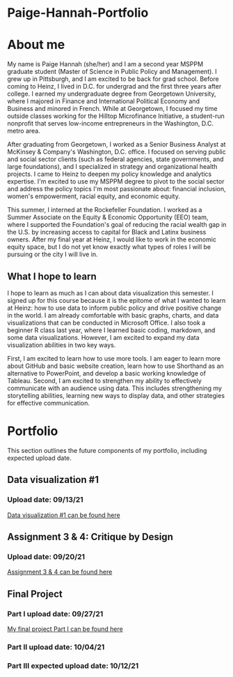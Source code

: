 # Paige-Hannah-Portfolio

# About me
My name is Paige Hannah (she/her) and I am a second year MSPPM graduate student (Master of Science in Public Policy and Management). I grew up in Pittsburgh, and I am excited to be back for grad school. Before coming to Heinz, I lived in D.C. for undergrad and the first three years after college. I earned my undergraduate degree from Georgetown University, where I majored in Finance and International Political Economy and Business and minored in French. While at Georgetown, I focused my time outside classes working for the Hilltop Microfinance Initiative, a student-run nonprofit that serves low-income entrepreneurs in the Washington, D.C. metro area.

After graduating from Georgetown, I worked as a Senior Business Analyst at McKinsey & Company's Washington, D.C. office. I focused on serving public and social sector clients (such as federal agencies, state governments, and large foundations), and I specialized in strategy and organizational health projects. I came to Heinz to deepen my policy knowledge and analytics expertise. I'm excited to use my MSPPM degree to pivot to the social sector and address the policy topics I'm most passionate about: financial inclusion, women's empowerment, racial equity, and economic equity.

This summer, I interned at the Rockefeller Foundation. I worked as a Summer Associate on the Equity & Economic Opportunity (EEO) team, where I supported the Foundation's goal of reducing the racial wealth gap in the U.S. by increasing access to capital for Black and Latinx business owners. After my final year at Heinz, I would like to work in the economic equity space, but I do not yet know exactly what types of roles I will be pursuing or the city I will live in.

## What I hope to learn
I hope to learn as much as I can about data visualization this semester. I signed up for this course because it is the epitome of what I wanted to learn at Heinz: how to use data to inform public policy and drive positive change in the world. I am already comfortable with basic graphs, charts, and data visualizations that can be conducted in Microsoft Office. I also took a beginner R class last year, where I learned basic coding, markdown, and some data visualizations. However, I am excited to expand my data visualization abilities in two key ways.

First, I am excited to learn how to use more tools. I am eager to learn more about GitHub and basic website creation, learn how to use Shorthand as an alternative to PowerPoint, and develop a basic working knowledge of Tableau. Second, I am excited to strengthen my ability to effectively communicate with an audience using data. This includes strengthening my storytelling abilities, learning new ways to display data, and other strategies for effective communication.

# Portfolio
This section outlines the future components of my portfolio, including expected upload date.

## Data visualization #1
### Upload date: 09/13/21

[Data visualization #1 can be found here](/dataviz0913.md)

## Assignment 3 & 4: Critique by Design
### Upload date: 09/20/21

[Assignment 3 & 4 can be found here](/dataviz0920.md)

## Final Project
### Part I upload date: 09/27/21

[My final project Part I can be found here](/final_project_Paige_Hannah.md)

### Part II upload date: 10/04/21



### Part III expected upload date: 10/12/21



